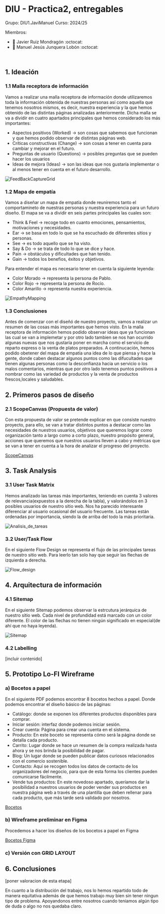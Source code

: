 # DIU - Practica2, entregables

Grupo: DIU1.JaviManuel Curso: 2024/25

Miembros:
 * :bust_in_silhouette:  Javier Ruiz Mondragón    :octocat:     
 * :bust_in_silhouette:  Manuel Jesús Junquera Lobón    :octocat:
<br>

## 1. Ideación
### 1.1 Malla receptora de información

Vamos a realizar una malla receptora de información donde utilizaremos toda la información obtenida de nuestras personas así como aquella
que tenemos nosotros mismos, es decir, nuestra experiencia y la que hemos obtenido de las distintas páginas analizadas anteriormente. 
Dicha malla se va a dividir en cuatro apartados principales que hemos considerado los más importantes:
 * Aspectos positivos (Worked) -> son cosas que sabemos que funcionan y que hemos podido observar de distintas páginas web.
 * Críticas constructivas (Change) -> son cosas a tener en cuenta para cambiar y mejorar en el futuro.
 * Preguntas de usuario (Questions) -> posibles preguntas que se pueden hacer los usuarios
 * Ideas de mejora (Ideas) -> son las ideas que nos gustaría implementar o al menos tener en cuenta en el futuro desarrollo.

![FeedBackCaptureGrid](FeedbackCaptureGrid.png)

### 1.2 Mapa de empatía

Vamos a diseñar un mapa de empatía donde reuniremos tanto el comportamineto de nuestras personas y nuestra experiencia para un futuro diseño. 
El mapa se va a dividir en seis partes principales las cuales son:
* Think & Feel -> recoge todo en cuanto emociones, pensamientos, motivaciones y necesidades.
* Ear -> se basa en todo lo que se ha escuchado de diferentes sitios y personas.
* See -> es todo aquello que se ha visto.
* Say & Do -> se trata de todo lo que se dice y hace.
* Pain -> obstáculos y dificultades que han tenido.
* Gain -> todos los benefios, éxitos y objetivos.

Para entender el mapa es necesario tener en cuenta la siguiente leyenda:
* Color Morado -> representa la persona de Pablo.
* Color Rojo -> representa la persona de Rocío.
* Color Amarillo -> representa nuestra experiencia.

![EmpathyMapping](EmpathyMapping.png)

### 1.3 Conclusiones
Antes de comenzar con el diseñó de nuestro proyecto, vamos a realizar un resumen de las cosas más importantes que hemos visto. En la malla receptora de información hemos podido
observar ideas que ya funcionan las cual se van a implemetar y por otro lado tambien se nos han ocurrido algunas nuevas que nos gustaría poner en marcha como el servicio de reparto express o la venta de platos preparados. A continucación, hemos podido obetener del mapa de empatía una idea de lo que piensa y hace la gente, donde caben destacar algunos puntos como las difucultades que tienen algunas personas como la desconfianza hacia un servicio o los malos comentarios, mientras que por otro lado tenemos puntos positivos a nombrar como las variedad de productos y la venta de productos frescos,locales y saludables.

## 2. Primeros pasos de diseño
### 2.1 ScopeCanvas (Propuesta de valor)

Con esta propuesta de valor se pretende explicar en que consiste nuestro proyecto, para ello, se van a tratar distintos puntos a destacar como 
las necesidades de nuestros usuarios, objetivos que queremos lograr como organización tanto a largo como a corto plazo, nuestro propósito general,
acciones que queremos que nuestros usuarios lleven a cabo y métricas que se van a tener en cuenta a la hora de analizar el progreso del proyecto.

[ScopeCanvas](ScopeCanvas.pdf)

## 3. Task Analysis
### 3.1 User Task Matrix

Hemos analizado las tareas más importantes, teniendo en cuenta 3 valores de relevancia(expuestos a la derecha de la tabla), y valorándolos en 3 posibles usuarios de nuestro sitio web. Nos ha parecido interesante diferenciar al usuario ocasional del usuario frecuente. Las tareas están ordenadas por importancia, siendo la de arriba del todo la más prioritaria. 

![Analisis_de_tareas](Analisis_de_Tareas.png)

### 3.2 User/Task Flow

En el siguiente Flow Design se representa el flujo de las principales tareas de nuestro sitio web. Para leerlo tan solo hay que seguir las flechas de izquierda a derecha.

![Flow_design](Flow_Design.png)

## 4. Arquitectura de información
### 4.1 Sitemap

En el siguiente Sitemap podemos observar la estrcutura jerárquica de nuestro sitio web. Cada nivel de profundidad está marcado con un color diferente. El color de las flechas no tienen ningún significado en especial(de ahí que no haya leyenda).

![Sitemap](Sitemap.png)


### 4.2 Labelling

[incluir contenido]

## 5. Prototipo Lo-FI Wireframe 

### a) Bocetos a papel

En el siguiente PDF podemos encontrar 8 bocetos hechos a papel. Donde podemos encontrar el diseño básico de las páginas:
- Catálogo: donde se exponen los diferentes productos disponibles para comprar.
- Iniciar sesión: interfaz donde podemos iniciar sesión.
- Crear cuenta: Página para crear una cuenta en el sistema.
- Producto: En este boceto se representa cómo será la página donde se detalla cada producto.
- Carrito: Lugar donde se hace un resumen de la compra realizada hasta ahora y se nos brinda la posibilidad de pagar.
- Blog: Un lugar donde se pueden publicar datos curiosos relacionados con el comercio sostenible.
- Contacto: Aquí se recogen todos los datos de contacto de los organizadores del negocio, para que de esta forma los clientes pueden comunicarse fácilmente.
- Vende tus productos: En este novedoso apartado, queríamos dar la posibilidad a nuestros usuarios de poder vender sus productos en nuestra página web a través de una plantilla que deben rellenar para cada producto, que más tarde será validado por nosotros.

[Bocetos](bocetos_P2_DIU.pdf)

### b) Wireframe preliminar en Figma

Procedemos a hacer los diseños de los bocetos a papel en Figma

[Bocetos Figma](bocetos_figma.pdf)

### c) Versión con GRID LAYOUT


## 6. Conclusiones  
[poner valoracion de esta etapa]

En cuanto a la distribución del trabajo, nos lo hemos repartido todo de manera equitativa además de que hemos trabajo muy bien sin tener ningun tipo de problema. Apoyandonos entre nosotros cuando teniamos algún tipo de duda o algo no nos quedaba claro.

